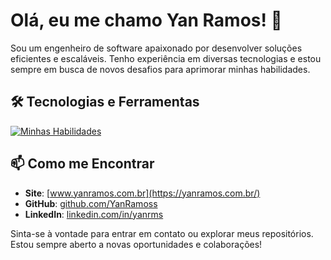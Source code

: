 # Olá, eu me chamo Yan Ramos! 👋

Sou um engenheiro de software apaixonado por desenvolver soluções eficientes e escaláveis. Tenho experiência em diversas tecnologias e estou sempre em busca de novos desafios para aprimorar minhas habilidades.

## 🛠️ Tecnologias e Ferramentas

[![Minhas Habilidades](https://skillicons.dev/icons?i=linux,debian,ubuntu,nginx,postman,figma,ps,flask,html,css,sass,tailwind,php,java,maven,spring,js,jquery,c,cs,cpp,ts,py,vue,react,nextjs,npm,nodejs,python,docker,mysql,mongodb,postgresql,git,github,wordpress)](https://skillicons.dev)


## 📫 Como me Encontrar

- **Site**: [www.yanramos.com.br](https://yanramos.com.br/)
- **GitHub**: [github.com/YanRamoss](https://github.com/YanRamoss/)
- **LinkedIn**: [linkedin.com/in/yanrms](https://www.linkedin.com/in/yanrms)

Sinta-se à vontade para entrar em contato ou explorar meus repositórios. Estou sempre aberto a novas oportunidades e colaborações!
